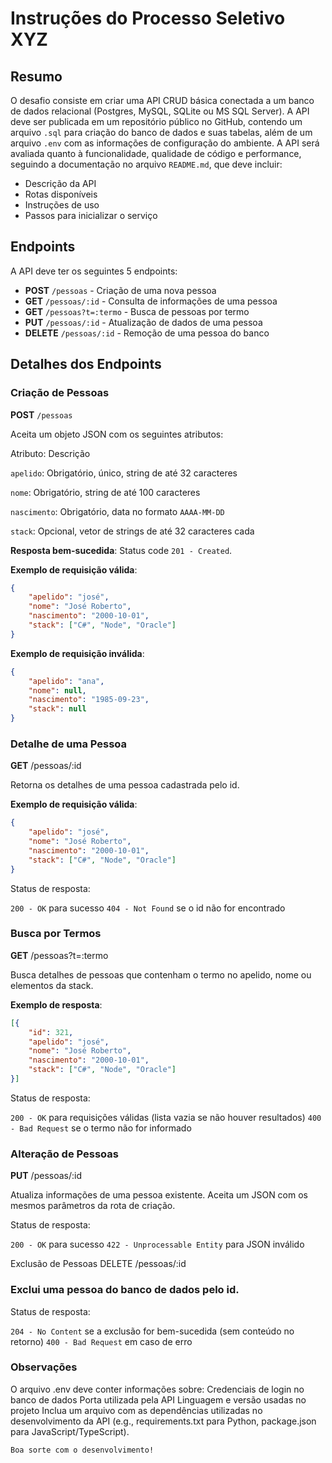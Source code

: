 # Instruções do Processo Seletivo XYZ

## Resumo
O desafio consiste em criar uma API CRUD básica conectada a um banco de dados relacional (Postgres, MySQL, SQLite ou MS SQL Server). A API deve ser publicada em um repositório público no GitHub, contendo um arquivo `.sql` para criação do banco de dados e suas tabelas, além de um arquivo `.env` com as informações de configuração do ambiente. A API será avaliada quanto à funcionalidade, qualidade de código e performance, seguindo a documentação no arquivo `README.md`, que deve incluir:

- Descrição da API
- Rotas disponíveis
- Instruções de uso
- Passos para inicializar o serviço

## Endpoints
A API deve ter os seguintes 5 endpoints:

- **POST** `/pessoas` - Criação de uma nova pessoa
- **GET** `/pessoas/:id` - Consulta de informações de uma pessoa
- **GET** `/pessoas?t=:termo` - Busca de pessoas por termo
- **PUT** `/pessoas/:id` - Atualização de dados de uma pessoa
- **DELETE** `/pessoas/:id` - Remoção de uma pessoa do banco

## Detalhes dos Endpoints

### Criação de Pessoas
**POST** `/pessoas`

Aceita um objeto JSON com os seguintes atributos:

Atributo: Descrição

`apelido`: Obrigatório, único, string de até 32 caracteres

`nome`: Obrigatório, string de até 100 caracteres

`nascimento`: Obrigatório, data no formato `AAAA-MM-DD`

`stack`: Opcional, vetor de strings de até 32 caracteres cada

**Resposta bem-sucedida**: Status code `201 - Created`.

**Exemplo de requisição válida**:
```json
{
    "apelido": "josé",
    "nome": "José Roberto",
    "nascimento": "2000-10-01",
    "stack": ["C#", "Node", "Oracle"]
}
```

**Exemplo de requisição inválida**:
```json
{
    "apelido": "ana",
    "nome": null,
    "nascimento": "1985-09-23",
    "stack": null
}

```

### Detalhe de uma Pessoa
**GET** /pessoas/:id

Retorna os detalhes de uma pessoa cadastrada pelo id.

**Exemplo de requisição válida**:
```json
{
    "apelido": "josé",
    "nome": "José Roberto",
    "nascimento": "2000-10-01",
    "stack": ["C#", "Node", "Oracle"]
}
```
Status de resposta:

`200 - OK` para sucesso
`404 - Not Found` se o id não for encontrado

### Busca por Termos
**GET** /pessoas?t=:termo

Busca detalhes de pessoas que contenham o termo no apelido, nome ou elementos da stack.

**Exemplo de resposta**:
```json
[{
    "id": 321,
    "apelido": "josé",
    "nome": "José Roberto",
    "nascimento": "2000-10-01",
    "stack": ["C#", "Node", "Oracle"]
}]
```
Status de resposta:

`200 - OK` para requisições válidas (lista vazia se não houver resultados)
`400 - Bad Request` se o termo não for informado

### Alteração de Pessoas
**PUT** /pessoas/:id

Atualiza informações de uma pessoa existente. Aceita um JSON com os mesmos parâmetros da rota de criação.

Status de resposta:

`200 - OK` para sucesso
`422 - Unprocessable Entity` para JSON inválido

Exclusão de Pessoas
DELETE /pessoas/:id

### Exclui uma pessoa do banco de dados pelo id.

Status de resposta:

`204 - No Content` se a exclusão for bem-sucedida (sem conteúdo no retorno)
`400 - Bad Request` em caso de erro

### Observações
O arquivo .env deve conter informações sobre:
Credenciais de login no banco de dados
Porta utilizada pela API
Linguagem e versão usadas no projeto
Inclua um arquivo com as dependências utilizadas no desenvolvimento da API (e.g., requirements.txt para Python, package.json para JavaScript/TypeScript).

`Boa sorte com o desenvolvimento!`